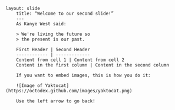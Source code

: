 	layout: slide
		title: “Welcome to our second slide!”
		---
		As Kanye West said:
		
		> We're living the future so
		> the present is our past.
		
		First Header | Second Header
		------------ | -------------
		Content from cell 1 | Content from cell 2
		Content in the first column | Content in the second column
		
		If you want to embed images, this is how you do it:
		
		![Image of Yaktocat](https://octodex.github.com/images/yaktocat.png)
		
		Use the left arrow to go back!
